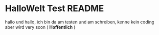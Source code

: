 # HalloWelt Test README

hallo und hallo, ich bin da am testen und am schreiben, kenne kein coding aber wird very soon ( **Hoffentlich** )

